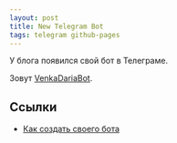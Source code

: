 ```yaml
---
layout: post
title: New Telegram Bot
tags: telegram github-pages
---
```


У блога появился свой бот в Телеграме. 

Зовут [VenkaDariaBot](http://telegram.me/VenkaDariaBot).

## Ссылки
- [Как создать своего бота](http://gadgetick.com/newsnew-4021.html)